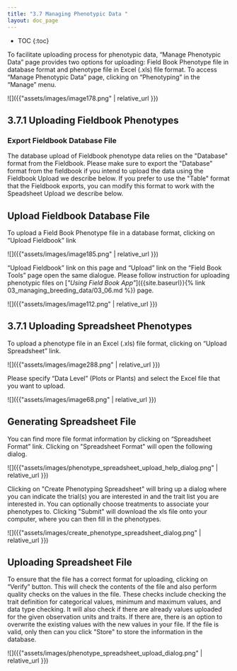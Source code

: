 ```yaml
---
title: "3.7 Managing Phenotypic Data "
layout: doc_page
---
```


<!-- TOC-START -->
* TOC
{:toc}
<!-- TOC-END -->

To facilitate uploading process for phenotypic data, “Manage Phenotypic Data” page provides two options for uploading: Field Book Phenotype file in database format and phenotype file in Excel (.xls) file format. To access “Manage Phenotypic Data” page, clicking on “Phenotyping” in the “Manage” menu.

![]({{"assets/images/image178.png" | relative_url }})

3.7.1 Uploading Fieldbook Phenotypes
---

### Export Fieldbook Database File

The database upload of Fieldbook phenotype data relies on the "Database" format from the Fieldbook. Please make sure to export the "Database" format from the fieldbook if you intend to upload the data using the Fieldbook Upload we describe below. If you prefer to use the "Table" format that the Fieldbook exports, you can modify this format to work with the Speadsheet Upload we describe below.

## Upload Fieldbook Database File

To upload a Field Book Phenotype file in a database format, clicking on “Upload Fieldbook” link

![]({{"assets/images/image185.png" | relative_url }})

“Upload Fieldbook” link on this page and “Upload” link on the “Field Book Tools” page open the same dialogue. Please follow instruction for uploading phenotypic files on [*"Using Field Book App"*]({{site.baseurl}}{% link 03_managing_breeding_data/03_06.md %}) page.

![]({{"assets/images/image112.png" | relative_url }})

3.7.1 Uploading Spreadsheet Phenotypes
---

To upload a phenotype file in an Excel (.xls) file format, clicking on “Upload Spreadsheet” link.

![]({{"assets/images/image288.png" | relative_url }})

Please specify “Data Level” (Plots or Plants) and select the Excel file that you want to upload.

![]({{"assets/images/image68.png" | relative_url }})

## Generating Spreadsheet File

You can find more file format information by clicking on “Spreadsheet Format” link. Clicking on "Spreadsheet Format" will open the following dialog.

![]({{"assets/images/phenotype_spreadsheet_upload_help_dialog.png" | relative_url }})

Clicking on "Create Phenotyping Spreadsheet" will bring up a dialog where you can indicate the trial(s) you are interested in and the trait list you are interested in. You can optionally choose treatments to associate your phenotypes to. Clicking "Submit" will download the xls file onto your computer, where you can then fill in the phenotypes.

![]({{"assets/images/create_phenotype_spreadsheet_dialog.png" | relative_url }})

## Uploading Spreadsheet File

To ensure that the file has a correct format for uploading, clicking on “Verify” button. This will check the contents of the file and also perform quality checks on the values in the file. These checks include checking the trait definition for categorical values, minimum and maximum values, and data type checking. It will also check if there are already values uploaded for the given observation units and traits. If there are, there is an option to overwrite the existing values with the new values in your file. If the file is valid, only then can you click "Store" to store the information in the database.

![]({{"assets/images/phenotype_spreadsheet_upload_dialog.png" | relative_url }})
